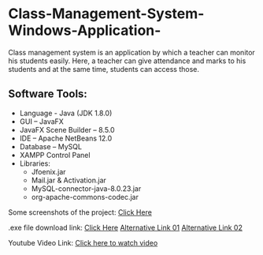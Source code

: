 # Class-Management-System-Windows-Application-
Class management system is an application by which a teacher can monitor his students easily. Here, a teacher can give attendance and marks to his students and at the same time, students can access those.

## Software Tools:

- Language - Java (JDK 1.8.0)
- GUI – JavaFX
- JavaFX Scene Builder – 8.5.0
- IDE – Apache NetBeans 12.0
- Database – MySQL
- XAMPP Control Panel
- Libraries:
  - Jfoenix.jar
  - Mail.jar & Activation.jar
  - MySQL-connector-java-8.0.23.jar
  - org-apache-commons-codec.jar

Some screenshots of the project: [Click Here](https://drive.google.com/drive/folders/14tfpM-LIGCqwZ8CMEsEgMWvKJgvh0EJo?usp=sharing)

.exe file download link: [Click Here](https://drive.google.com/drive/folders/1PIBv-p6HdfPUwf6g0kBlZdF6TAnB6xsh?usp=sharing)  [Alternative Link 01](https://drive.google.com/drive/folders/1C3F4jYsIfLSHziG299MEPz7DNX4Cs74k?usp=sharing)    [Alternative Link 02](https://1drv.ms/u/s!AlgV783p241NiBk8_UudBLTKmoCu?e=RUlvOQ)

Youtube Video Link: [Click here to watch video](https://youtu.be/Z9AwGqO2EZI)
